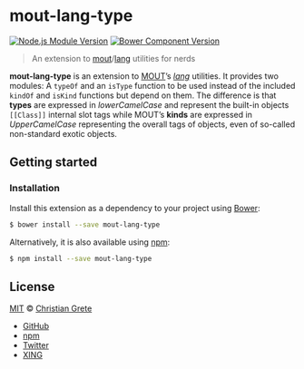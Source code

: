 # mout-lang-type

[![Node.js Module Version](https://img.shields.io/npm/v/mout-lang-type.svg)](https://www.npmjs.com/package/mout-lang-type)
[![Bower Component Version](https://img.shields.io/bower/v/mout-lang-type.svg)](http://bower.io/search/?q=mout-lang-type)

> An extension to [mout](http://moutjs.com)/[lang](http://moutjs.com/docs/latest/lang.html) utilities for nerds

__mout-lang-type__ is an extension to [MOUT](http://moutjs.com)’s _[lang](http://moutjs.com/docs/latest/lang.html)_ utilities. It provides two modules: A `typeOf` and an `isType` function to be used instead of the included `kindOf` and `isKind` functions but depend on them. The difference is that __types__ are expressed in _lowerCamelCase_ and represent the built-in objects `[[Class]]` internal slot tags while MOUT’s __kinds__ are expressed in _UpperCamelCase_ representing the overall tags of objects, even of so-called non-standard exotic objects.

## Getting started

### Installation
Install this extension as a dependency to your project using [Bower](http://bower.io):
```sh
$ bower install --save mout-lang-type
```
Alternatively, it is also available using [npm](https://www.npmjs.org):
```sh
$ npm install --save mout-lang-type
```

## License

[MIT](LICENSE.md) © [Christian Grete](https://christiangrete.com)
- [GitHub](https://github.com/ChristianGrete)
- [npm](https://www.npmjs.com/~christiangrete)
- [Twitter](https://twitter.com/ChristianGrete)
- [XING](https://www.xing.com/profile/Christian_Grete2)